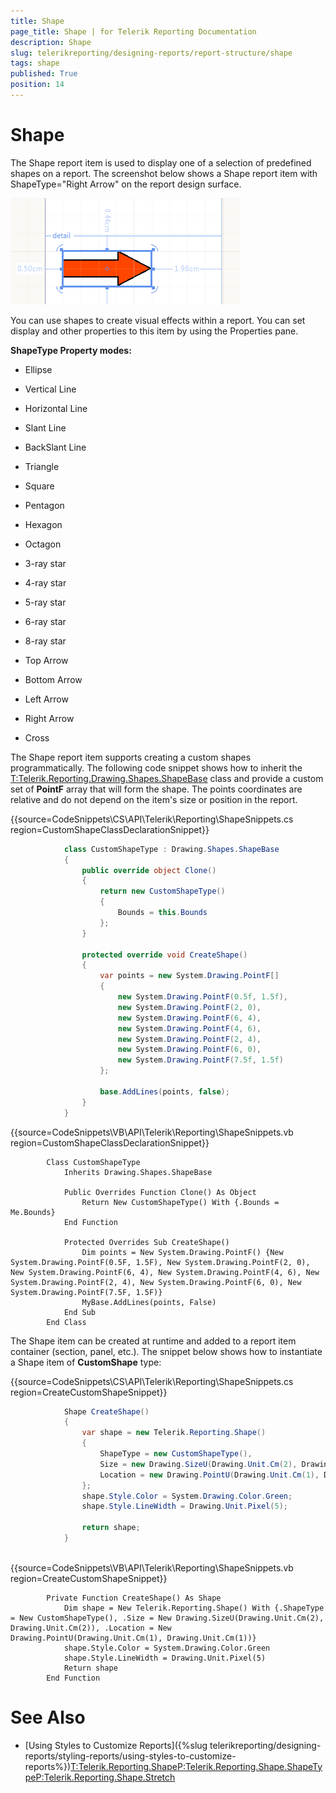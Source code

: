 ```yaml
---
title: Shape
page_title: Shape | for Telerik Reporting Documentation
description: Shape
slug: telerikreporting/designing-reports/report-structure/shape
tags: shape
published: True
position: 14
---
```


# Shape



The Shape report item is used to display one of a selection of predefined shapes on a report. The screenshot below
        shows a Shape report item with ShapeType="Right Arrow" on the report design surface.
        
  ![](images/Shape.png)

You can use shapes to create visual effects within a report. You can set display and other properties to this item by
        using the Properties pane.
      

__ShapeType Property modes:__

* Ellipse
          

* Vertical Line
          

* Horizontal Line
          

* Slant Line
          

* BackSlant Line
          

* Triangle
          

* Square
          

* Pentagon
          

* Hexagon
          

* Octagon
          

* 3-ray star
          

* 4-ray star
          

* 5-ray star
          

* 6-ray star
          

* 8-ray star
          

* Top Arrow
          

* Bottom Arrow
          

* Left Arrow
          

* Right Arrow
          

* Cross
          

The Shape report item supports creating a custom shapes programmatically. The following code snippet shows how to inherit the
        [T:Telerik.Reporting.Drawing.Shapes.ShapeBase]() class and provide a custom set of __PointF__ array
        that will form the shape. The points coordinates are relative and do not depend on the item's size or position in the report.
      

{{source=CodeSnippets\CS\API\Telerik\Reporting\ShapeSnippets.cs region=CustomShapeClassDeclarationSnippet}}
````c#
	        class CustomShapeType : Drawing.Shapes.ShapeBase
	        {
	            public override object Clone()
	            {
	                return new CustomShapeType()
	                {
	                    Bounds = this.Bounds
	                };
	            }
	
	            protected override void CreateShape()
	            {
	                var points = new System.Drawing.PointF[]
	                {
	                    new System.Drawing.PointF(0.5f, 1.5f),
	                    new System.Drawing.PointF(2, 0),
	                    new System.Drawing.PointF(6, 4),
	                    new System.Drawing.PointF(4, 6),
	                    new System.Drawing.PointF(2, 4),
	                    new System.Drawing.PointF(6, 0),
	                    new System.Drawing.PointF(7.5f, 1.5f)
	                };
	
	                base.AddLines(points, false);
	            }
	        }
````



{{source=CodeSnippets\VB\API\Telerik\Reporting\ShapeSnippets.vb region=CustomShapeClassDeclarationSnippet}}
````vb.net
	    Class CustomShapeType
	        Inherits Drawing.Shapes.ShapeBase
	
	        Public Overrides Function Clone() As Object
	            Return New CustomShapeType() With {.Bounds = Me.Bounds}
	        End Function
	
	        Protected Overrides Sub CreateShape()
	            Dim points = New System.Drawing.PointF() {New System.Drawing.PointF(0.5F, 1.5F), New System.Drawing.PointF(2, 0), New System.Drawing.PointF(6, 4), New System.Drawing.PointF(4, 6), New System.Drawing.PointF(2, 4), New System.Drawing.PointF(6, 0), New System.Drawing.PointF(7.5F, 1.5F)}
	            MyBase.AddLines(points, False)
	        End Sub
	    End Class
````



The Shape item can be created at runtime and added to a report item container (section, panel, etc.). 
        The snippet below shows how to instantiate a Shape item of __CustomShape__ type:
      

{{source=CodeSnippets\CS\API\Telerik\Reporting\ShapeSnippets.cs region=CreateCustomShapeSnippet}}
````c#
	        Shape CreateShape()
	        {
	            var shape = new Telerik.Reporting.Shape()
	            {
	                ShapeType = new CustomShapeType(),
	                Size = new Drawing.SizeU(Drawing.Unit.Cm(2), Drawing.Unit.Cm(2)),
	                Location = new Drawing.PointU(Drawing.Unit.Cm(1), Drawing.Unit.Cm(1)),
	            };
	            shape.Style.Color = System.Drawing.Color.Green;
	            shape.Style.LineWidth = Drawing.Unit.Pixel(5);
	
	            return shape;
	        }
	
````



{{source=CodeSnippets\VB\API\Telerik\Reporting\ShapeSnippets.vb region=CreateCustomShapeSnippet}}
````vb.net
	    Private Function CreateShape() As Shape
	        Dim shape = New Telerik.Reporting.Shape() With {.ShapeType = New CustomShapeType(), .Size = New Drawing.SizeU(Drawing.Unit.Cm(2), Drawing.Unit.Cm(2)), .Location = New Drawing.PointU(Drawing.Unit.Cm(1), Drawing.Unit.Cm(1))}
	        shape.Style.Color = System.Drawing.Color.Green
	        shape.Style.LineWidth = Drawing.Unit.Pixel(5)
	        Return shape
	    End Function
````



# See Also


 * [Using Styles to Customize Reports]({%slug telerikreporting/designing-reports/styling-reports/using-styles-to-customize-reports%})[T:Telerik.Reporting.Shape]()[P:Telerik.Reporting.Shape.ShapeType]()[P:Telerik.Reporting.Shape.Stretch]()
